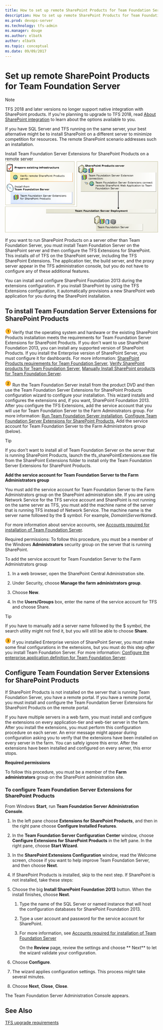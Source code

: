 ```yaml
---
title: How to set up remote SharePoint Products for Team Foundation Server
description: How to set up remote SharePoint Products for Team Foundation Server
ms.prod: devops-server
ms.technology: tfs-admin
ms.manager: douge
ms.author: elbatk
author: elbatk
ms.topic: conceptual
ms.date: 09/09/2017
---
```


# Set up remote SharePoint Products for Team Foundation Server

> [!NOTE]
> TFS 2018 and later versions no longer support native integration with SharePoint products. If you're planning to upgrade to TFS 2018, read [About SharePoint integration](/azure/devops/report/sharepoint-dashboards/about-sharepoint-integration) to learn about the options available to you.

If you have SQL Server and TFS running on the same server, your best alternative might be to install SharePoint on a different server to minimize competition for resources. The remote SharePoint scenario addresses such an installation.

Install Team Foundation Server Extensions for SharePoint Products on a remote server
![install extensions on remote portal](../_img/ic548953.png)  

If you want to run SharePoint Products on a server other than Team Foundation Server, you must install Team Foundation Server on the SharePoint server and then configure the TFS Extensions for SharePoint. This installs *all* of TFS on the SharePoint server, including the TFS SharePoint Extensions. The application tier, the build server, and the proxy server appear in the TFS administration console, but you do not have to configure any of these additional features.

You can install and configure SharePoint Foundation 2013 during the extensions configuration. If you install SharePoint by using the TFS Extensions configuration, it automatically provisions a new SharePoint web application for you during the SharePoint installation.

## To install Team Foundation Server Extensions for SharePoint Products

![Step 1](../_img/ic646324.png) Verify that the operating system and hardware or the existing SharePoint Products installation meets the requirements for Team Foundation Server Extensions for SharePoint Products. If you don't want to use SharePoint Foundation 2013, you can install any supported version of SharePoint Products. If you install the Enterprise version of SharePoint Server, you must configure it for dashboards. For more information: [SharePoint Products requirements for Team Foundation Server](/tfs/requirements#sharepoint), [Verify SharePoint products for Team Foundation Server](verify-sharepoint.md), [Manually Install SharePoint products for Team Foundation Server](install-sharepoint.md).



![Step 2](../_img/ic646325.png)   Run the Team Foundation Server install from the product DVD and then use the Team Foundation Server Extensions for SharePoint Products configuration wizard to configure your installation. This wizard installs and configures the extensions and, if you want, SharePoint Foundation 2013. After you configure the TFS Extensions, add the service account that you will use for Team Foundation Server to the Farm Administrators group. For more information: [Run Team Foundation Server installation](../install-2013/install-tfs.md#installer), [Configure Team Foundation Server Extensions for SharePoint Products](#config-exts), Add the service account for Team Foundation Server to the Farm Administrators group (below).

> [!TIP]
> If you don't want to install all of Team Foundation Server on the server that is running SharePoint Products, launch the tfs_sharePointExtensions.exe file from the SharePoint Extensions folder to install only the Team Foundation Server Extensions for SharePoint Products.

<a name="tfs-svc-acct-to-farm-admin-group"></a>
**Add the service account for Team Foundation Server to the Farm Administrators group**

You must add the service account for Team Foundation Server to the Farm Administrators group on the SharePoint administration site. If you are using Network Service for the TFS service account and SharePoint is not running on the same server as TFS, you must add the machine name of the server that is running TFS instead of Network Service. The machine name is the server name followed by the $ symbol. For example, *Domain\ServerName$*.

For more information about service accounts, see [Accounts required for installation of Team Foundation Server](/tfs/requirements#accounts).

Required permissions: To follow this procedure, you must be a member of the Windows **Administrators** security group on the server that is running SharePoint. 

To add the service account for Team Foundation Server to the Farm Administrators group 

  1. In a web browser, open the SharePoint Central Administration site. 

  2. Under Security, choose **Manage the farm administrators group**.

  3. Choose **New**.

  4. In the **Users/Groups** box, enter the name of the service account for TFS and choose Share. 

  > [!TIP]
  > If you have to manually add a server name followed by the $ symbol, the search utility might not find it, but you will still be able to choose **Share**.



![Step 3](../_img/ic646326.png) If you installed Enterprise version of SharePoint Server, you must make some final configurations in the extensions, but you must do this step *after* you install Team Foundation Server. For more information: [Configure the enterprise application definition for Team Foundation Server](config-enterprise-app-def.md).


<a name="config-exts"></a>
## Configure Team Foundation Server Extensions for SharePoint Products

If SharePoint Products is not installed on the server that is running Team Foundation Server, you have a remote portal. If you have a remote portal, you must install and configure the Team Foundation Server Extensions for SharePoint Products on the remote portal.

If you have multiple servers in a web farm, you must install and configure the extensions on every application-tier and web-tier server in the farm.  After you install the extensions, you must perform this configuration procedure on each server. An error message might appear during configuration asking you to verify that the extensions have been installed on every server in the farm. You can safely ignore this error. After the extensions have been installed and configured on every server, this error stops.

**Required permissions**

To follow this procedure, you must be a member of the **Farm** **administrators** group on the SharePoint administration site.

### To configure Team Foundation Server Extensions for SharePoint Products

From Windows **Start**, run **Team Foundation Server Administration Console**.

1.  In the left pane choose **Extensions for SharePoint Products**, and then in the right pane choose **Configure Installed Features**.

2.  In the **Team Foundation Server Configuration Center** window, choose **Configure Extensions for SharePoint Products** in the left pane. In the right pane, choose **Start Wizard**.

3.  In the **SharePoint Extensions Configuration** window, read the Welcome screen, choose if you want to help improve Team Foundation Server, and then choose **Next**.

4.  If SharePoint Products is installed, skip to the next step. If SharePoint is not installed, take these steps:

5.  Choose the big **Install SharePoint Foundation 2013** button. When the install finishes, choose **Next**.

	1.  Type the name of the SQL Server or named instance that will host the configuration databases for SharePoint Foundation 2013.

	2. Type a user account and password for the service account for SharePoint.

	3. For more information, see [Accounts required for installation of Team Foundation Server](/tfs/requirements#accounts)

		On the **Review** page, review the settings and choose ** Next** to let the wizard validate your configuration.

6.  Choose **Configure**.

7.  The wizard applies configuration settings. This process might take several minutes.

8.  Choose **Next**, **Close**, **Close**.

The Team Foundation Server Administration Console appears.



## See Also

[TFS upgrade requirements](/tfs/requirements)
